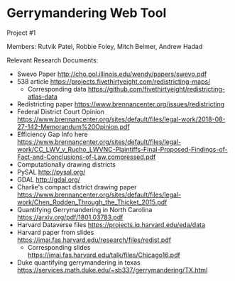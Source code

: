 # Gerrymandering Web Tool
Project #1

Members: 
Rutvik Patel, Robbie Foley, Mitch Belmer, Andrew Hadad

Relevant Research Documents:
* Swevo Paper http://cho.pol.illinois.edu/wendy/papers/swevo.pdf 
* 538 article https://projects.fivethirtyeight.com/redistricting-maps/
  * Corresponding data https://github.com/fivethirtyeight/redistricting-atlas-data
* Redistricting paper https://www.brennancenter.org/issues/redistricting
* Federal District Court Opinion https://www.brennancenter.org/sites/default/files/legal-work/2018-08-27-142-Memorandum%20Opinion.pdf
* Efficiency Gap Info here https://www.brennancenter.org/sites/default/files/legal-work/CC_LWV_v_Rucho_LWVNC-Plaintiffs-Final-Proposed-Findings-of-Fact-and-Conclusions-of-Law.compressed.pdf
* Computationally drawing districts
* PySAL http://pysal.org/
* GDAL http://gdal.org/
* Charlie's compact district drawing paper https://www.brennancenter.org/sites/default/files/legal-work/Chen_Rodden_Through_the_Thicket_2015.pdf
* Quantifying Gerrymandering in North Carolina https://arxiv.org/pdf/1801.03783.pdf
* Harvard Dataverse files https://projects.iq.harvard.edu/eda/data
* Harvard paper from slides https://imai.fas.harvard.edu/research/files/redist.pdf
  * Corresponding slides https://imai.fas.harvard.edu/talk/files/Chicago16.pdf
* Duke quantifying gerrymandering in texas https://services.math.duke.edu/~sb337/gerrymandering/TX.html

